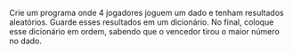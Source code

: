 Crie um programa onde 4 jogadores joguem um dado e tenham resultados
aleatórios. Guarde esses resultados em um dicionário. No final,
coloque esse dicionário em ordem, sabendo que o vencedor tirou o
maior número no dado.